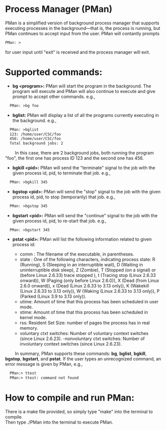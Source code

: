 # Process Manager (PMan)

PMan is a simplified version of background process manager that supports executing processes in the background—that is, the process is running, but PMan continues to accept input from the user. PMan will contantly prompts <br />
```diff
PMan: >
```
for user input until "exit" is received and the process manager will exit. <br />

# Supported commands:
- **bg \<program\>:** PMan will start the program in the background. The program will execute and PMan will also continue to execute and give prompt to accept other commands. e.g., 
```diff
  PMan: >bg foo
``` 
- **bglist:** PMan will display a list of all the programs currently executing in the background. e.g., 
```diff
  PMan: >bglist
  123: /home/user/CSC/foo
  456: /home/user/CSC/foo
  Total background jobs: 2
```
&nbsp;&nbsp;&nbsp;&nbsp;&nbsp;&nbsp;&nbsp;&nbsp;In this case, there are 2 background jobs, both running the program "foo", the first one has process ID 123 and the second one has 456.
    
- **bgkill \<pid\>:**  PMan will send the "terminate" signal to the job with the given process id, pid, to terminate that job. e.g., 
```diff
  PMan: >bgkill 345
```

- **bgstop \<pid\>:**  PMan will send the "stop" signal to the job with the given process id, pid, to stop (temporarily) that job. e.g., 
```diff
  PMan: >bgstop 345
```

- **bgstart \<pid\>:** PMan will send the "continue" signal to the job with the given process id, pid, to re-start that job. e.g., 
```dif
  PMan: >bgstart 345
```

- **pstat \<pid\>:**   PMan will list the following information related to given process id:

  - comm : The filename of the executable, in parentheses. 
  - state : One of the following characters, indicating process state: R (Running), S (Sleeping in an interruptible wait), D (Waiting in uninterruptible disk sleep), Z (Zombie), T (Stopped (on a signal) or (before Linux 2.6.33) trace stopped ), t (Tracing stop (Linux 2.6.33 onward)), W (Paging (only before Linux 2.6.0)), X (Dead (from Linux 2.6.0 onward)), x (Dead (Linux 2.6.33 to 3.13 only)), K (Wakekill (Linux 2.6.33 to 3.13 only)), W (Waking (Linux 2.6.33 to 3.13 only)), P (Parked (Linux 3.9 to 3.13 only)).
  - utime: Amount of time that this process has been scheduled in user mode.
  - stime: Amount of time that this process has been scheduled in kernel mode.
  - rss: Resident Set Size: number of pages the process has in real memory.
  - voluntary ctxt switches: Number of voluntary context switches (since Linux 2.6.23).
  -nonvoluntary ctxt switches: Number of involuntary context switches (since Linux 2.6.23).
    
&nbsp;&nbsp;&nbsp;&nbsp;&nbsp;&nbsp;&nbsp;&nbsp;In summary, PMan supports these commands: **bg**, **bglist**, **bgkill**, **bgstop**, **bgstart**, and **pstat**. If the user types an unrecognized command, an error message is given by PMan, e.g., 
```diff
  PMan:> ttest
  PMan:> ttest: command not found
```


# How to compile and run PMan:

There is a make file provided, so simply type "make" into the terminal to compile. <br />
Then type ./PMan into the terminal to execute PMan.
